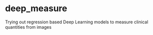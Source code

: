 # deep_measure
Trying out regression based Deep Learning models to measure clinical quantities from images

